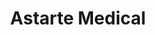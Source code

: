---
linkedin: https://linkedin.com/company/astarte-medical
logohandle: astartemedical
sort: astartemedical
title: Astarte Medical
twitter: https://x.com/AstarteMedical
website: http://astartemedical.com/
---